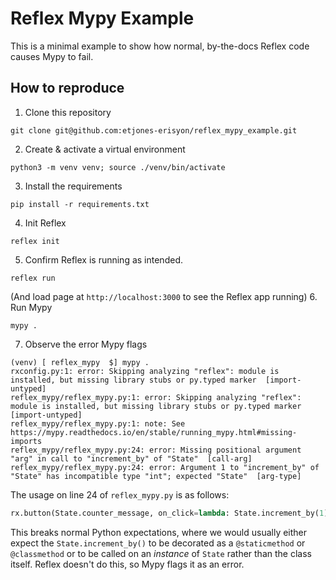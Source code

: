 # Reflex Mypy Example
This is a minimal example to show how normal, by-the-docs Reflex code causes Mypy to fail.

## How to reproduce
1. Clone this repository 
```shell
git clone git@github.com:etjones-erisyon/reflex_mypy_example.git
```
2. Create & activate a virtual environment
```shell
python3 -m venv venv; source ./venv/bin/activate
```
3. Install the requirements
```shell
pip install -r requirements.txt
```
4. Init Reflex
```shell
reflex init
```
5. Confirm Reflex is running as intended.
```shell
reflex run
```  
(And load page at `http://localhost:3000` to see the Reflex app running)
6. Run Mypy
 ```shell
 mypy .
 ```
7. Observe the error Mypy flags
```shell
(venv) [ reflex_mypy  $] mypy .
rxconfig.py:1: error: Skipping analyzing "reflex": module is installed, but missing library stubs or py.typed marker  [import-untyped]
reflex_mypy/reflex_mypy.py:1: error: Skipping analyzing "reflex": module is installed, but missing library stubs or py.typed marker  [import-untyped]
reflex_mypy/reflex_mypy.py:1: note: See https://mypy.readthedocs.io/en/stable/running_mypy.html#missing-imports
reflex_mypy/reflex_mypy.py:24: error: Missing positional argument "arg" in call to "increment_by" of "State"  [call-arg]
reflex_mypy/reflex_mypy.py:24: error: Argument 1 to "increment_by" of "State" has incompatible type "int"; expected "State"  [arg-type]
```


The usage on line 24 of `reflex_mypy.py` is as follows:
```python
rx.button(State.counter_message, on_click=lambda: State.increment_by(1)),
```
This breaks normal Python expectations, where we would usually either expect the 
`State.increment_by()` to be decorated as a `@staticmethod` or `@classmethod` or to 
be called on an *instance* of `State` rather than the class itself. 
Reflex doesn't do this, so Mypy flags it as an error.